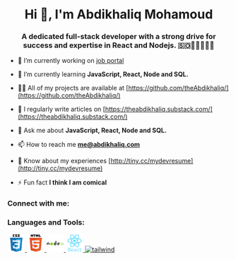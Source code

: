 <h1 align="center">Hi 👋, I'm Abdikhaliq Mohamoud</h1>
<h3 align="center">A dedicated full-stack developer with a strong drive for success and expertise in React and Nodejs. 🇸🇴💪🔥🚀👨‍💻</h3>

- 🔭 I’m currently working on [job portal](https://github.com/theAbdikhaliq/jobPortal)

- 🌱 I’m currently learning **JavaScript, React, Node and SQL.**

- 👨‍💻 All of my projects are available at [https://github.com/theAbdikhaliq/](https://github.com/theAbdikhaliq/)

- 📝 I regularly write articles on [https://theabdikhaliq.substack.com/](https://theabdikhaliq.substack.com/)

- 💬 Ask me about **JavaScript, React, Node and SQL.**

- 📫 How to reach me **me@abdikhaliq.com**

- 📄 Know about my experiences [http://tiny.cc/mydevresume](http://tiny.cc/mydevresume)

- ⚡ Fun fact **I think I am comical**

<h3 align="left">Connect with me:</h3>
<p align="left">
</p>

<h3 align="left">Languages and Tools:</h3>
<p align="left"> <a href="https://www.w3schools.com/css/" target="_blank" rel="noreferrer"> <img src="https://raw.githubusercontent.com/devicons/devicon/master/icons/css3/css3-original-wordmark.svg" alt="css3" width="40" height="40"/> </a> <a href="https://www.w3.org/html/" target="_blank" rel="noreferrer"> <img src="https://raw.githubusercontent.com/devicons/devicon/master/icons/html5/html5-original-wordmark.svg" alt="html5" width="40" height="40"/> </a> <a href="https://nodejs.org" target="_blank" rel="noreferrer"> <img src="https://raw.githubusercontent.com/devicons/devicon/master/icons/nodejs/nodejs-original-wordmark.svg" alt="nodejs" width="40" height="40"/> </a> <a href="https://reactjs.org/" target="_blank" rel="noreferrer"> <img src="https://raw.githubusercontent.com/devicons/devicon/master/icons/react/react-original-wordmark.svg" alt="react" width="40" height="40"/> </a> <a href="https://tailwindcss.com/" target="_blank" rel="noreferrer"> <img src="https://www.vectorlogo.zone/logos/tailwindcss/tailwindcss-icon.svg" alt="tailwind" width="40" height="40"/> </a> </p>
